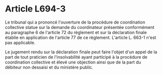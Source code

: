 # Article L694-3

Le tribunal qui a prononcé l'ouverture de la procédure de coordination collective statue sur la demande du coordinateur présentée conformément au paragraphe 6 de l'article 72 du règlement et sur la déclaration finale établie en application de l'article 77 de ce règlement. L'article L. 663-1 n'est pas applicable.

Le jugement rendu sur la déclaration finale peut faire l'objet d'un appel de la part de tout praticien de l'insolvabilité ayant participé à la procédure de coordination collective et élevé une objection ainsi que de la part du débiteur non dessaisi et du ministère public.
